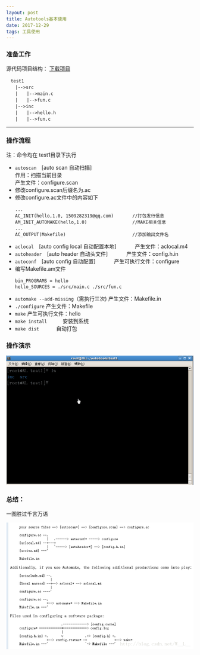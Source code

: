 ```yaml
---
layout: post
title: Autotools基本使用
date: 2017-12-29 
tags: 工具使用    
---
```


### 准备工作
源代码项目结构：
[下载项目](http://download.csdn.net/detail/w__l__/9874315)
```
　test1
　　|-->src
　　|　　|-->main.c
　　|　　|-->fun.c
　　|-->inc
　　|　　|-->hello.h
　　|　　|-->fun.c
```

---

### 操作流程   

注：命令均在 test1目录下执行   
    

* `autoscan`　\[auto scan 自动扫描\]   
    作用：扫描当前目录   
    产生文件：configure.scan    
* 修改configure.scan后缀名为.ac  
* 修改configure.ac文件中的内容如下 
    ```   
    ...    
    AC_INIT(hello,1.0, 1509282319@qq.com)       //打包发行信息
    AM_INIT_AUTOMAKE(hello,1.0)                 //MAKE相关信息
    ...
    AC_OUTPUT(Makefile)                         //添加输出文件名
    ```
* `aclocal`　\[auto config local 自动配置本地\]    　　　
    产生文件：aclocal.m4    
* `autoheader`　\[auto header 自动头文件\]    　　　
    产生文件：config.h.in    
* `autoconf`　\[auto config 自动配置\]    　　　
    产生可执行文件：configure    
* 编写Makefile.am文件    
    ```
    bin_PROGRAMS = hello
    hello_SOURCES = ./src/main.c ./src/fun.c
    ```
* `automake --add-missing`（需执行三次)
    产生文件：Makefile.in   
* `./configure`
    产生文件：Makefile    
* `make`
    产生可执行文件：hello     
* `make install`　　　安装到系统    
* `make dist` 　　　自动打包    

### 操作演示
![box3](/images/post/2017-12-29-Autotools基本使用/20170619111042660-1.gif)

### 总结：
一图胜过千言万语

![box3](/images/post/2017-12-29-Autotools基本使用/20170619111726371-2.bmp)
